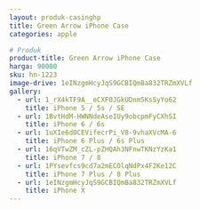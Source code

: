 ```yaml
---
layout: produk-casinghp
title: Green Arrow iPhone Case
categories: apple

# Produk
product-title: Green Arrow iPhone Case
harga: 90000
sku: hn-1223
image-drive: 1eINzgmHcyJqS9GCBIQmBa832TRZmXVLf
gallery:
  - url: 1_rX4kTF9A__eCXF0JGkUDnm5KsSyYo62
    title: iPhone 5 / 5s / SE
  - url: 1BvtHdM-HWNNdeAseIUy9obcpmFyCXhSI
    title: iPhone 6 / 6s
  - url: 1uXIe6d0CEVifecrPi_V8-9vhaXVcMA-6
    title: iPhone 6 Plus / 6s Plus
  - url: 16qVTwZM_cZL-pZHQAh3NFnwTKNzYzKa1
    title: iPhone 7 / 8
  - url: 1PYsevfcs9cd7a2mECOlqNdPx4F2Ke12C
    title: iPhone 7 Plus / 8 Plus
  - url: 1eINzgmHcyJqS9GCBIQmBa832TRZmXVLf
    title: iPhone X
---
```

